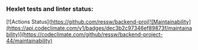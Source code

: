 ### Hexlet tests and linter status:
[![Actions Status](https://github.com/ressw/backend-proj[![Maintainability](https://api.codeclimate.com/v1/badges/dec3b2c97346ef89873f/maintainability)](https://codeclimate.com/github/ressw/backend-project-44/maintainability)
